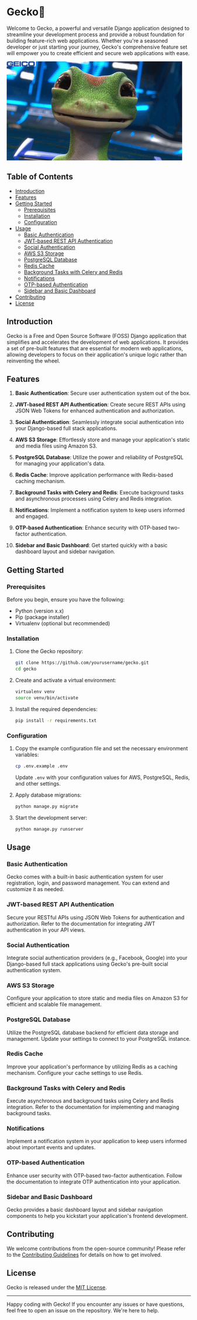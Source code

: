 # Gecko🐸

Welcome to Gecko, a powerful and versatile Django application designed to streamline your development process and provide a robust foundation for building feature-rich web applications. Whether you're a seasoned developer or just starting your journey, Gecko's comprehensive feature set will empower you to create efficient and secure web applications with ease.

![Gecko Logo](assets/gecko.gif)



## Table of Contents

- [Introduction](#introduction)
- [Features](#features)
- [Getting Started](#getting-started)
  - [Prerequisites](#prerequisites)
  - [Installation](#installation)
  - [Configuration](#configuration)
- [Usage](#usage)
  - [Basic Authentication](#basic-authentication)
  - [JWT-based REST API Authentication](#jwt-based-rest-api-auth)
  - [Social Authentication](#social-authentication)
  - [AWS S3 Storage](#aws-s3-storage)
  - [PostgreSQL Database](#postgresql-database)
  - [Redis Cache](#redis-cache)
  - [Background Tasks with Celery and Redis](#background-tasks-with-celery-and-redis)
  - [Notifications](#notifications)
  - [OTP-based Authentication](#otp-based-authentication)
  - [Sidebar and Basic Dashboard](#sidebar-and-basic-dashboard)
- [Contributing](#contributing)
- [License](#license)

## Introduction

Gecko is a Free and Open Source Software (FOSS) Django application that simplifies and accelerates the development of web applications. It provides a set of pre-built features that are essential for modern web applications, allowing developers to focus on their application's unique logic rather than reinventing the wheel.

## Features

1. **Basic Authentication**: Secure user authentication system out of the box.

2. **JWT-based REST API Authentication**: Create secure REST APIs using JSON Web Tokens for enhanced authentication and authorization.

3. **Social Authentication**: Seamlessly integrate social authentication into your Django-based full stack applications.

4. **AWS S3 Storage**: Effortlessly store and manage your application's static and media files using Amazon S3.

5. **PostgreSQL Database**: Utilize the power and reliability of PostgreSQL for managing your application's data.

6. **Redis Cache**: Improve application performance with Redis-based caching mechanism.

7. **Background Tasks with Celery and Redis**: Execute background tasks and asynchronous processes using Celery and Redis integration.

8. **Notifications**: Implement a notification system to keep users informed and engaged.

9. **OTP-based Authentication**: Enhance security with OTP-based two-factor authentication.

10. **Sidebar and Basic Dashboard**: Get started quickly with a basic dashboard layout and sidebar navigation.

## Getting Started

### Prerequisites

Before you begin, ensure you have the following:

- Python (version x.x)
- Pip (package installer)
- Virtualenv (optional but recommended)

### Installation

1. Clone the Gecko repository:

   ```bash
   git clone https://github.com/yourusername/gecko.git
   cd gecko
   ```

2. Create and activate a virtual environment:

   ```bash
   virtualenv venv
   source venv/bin/activate
   ```

3. Install the required dependencies:

   ```bash
   pip install -r requirements.txt
   ```

### Configuration

1. Copy the example configuration file and set the necessary environment variables:

   ```bash
   cp .env.example .env
   ```

   Update `.env` with your configuration values for AWS, PostgreSQL, Redis, and other settings.

2. Apply database migrations:

   ```bash
   python manage.py migrate
   ```

3. Start the development server:

   ```bash
   python manage.py runserver
   ```

## Usage

### Basic Authentication

Gecko comes with a built-in basic authentication system for user registration, login, and password management. You can extend and customize it as needed.

### JWT-based REST API Authentication

Secure your RESTful APIs using JSON Web Tokens for authentication and authorization. Refer to the documentation for integrating JWT authentication in your API views.

### Social Authentication

Integrate social authentication providers (e.g., Facebook, Google) into your Django-based full stack applications using Gecko's pre-built social authentication system.

### AWS S3 Storage

Configure your application to store static and media files on Amazon S3 for efficient and scalable file management.

### PostgreSQL Database

Utilize the PostgreSQL database backend for efficient data storage and management. Update your settings to connect to your PostgreSQL instance.

### Redis Cache

Improve your application's performance by utilizing Redis as a caching mechanism. Configure your cache settings to use Redis.

### Background Tasks with Celery and Redis

Execute asynchronous and background tasks using Celery and Redis integration. Refer to the documentation for implementing and managing background tasks.

### Notifications

Implement a notification system in your application to keep users informed about important events and updates.

### OTP-based Authentication

Enhance user security with OTP-based two-factor authentication. Follow the documentation to integrate OTP authentication into your application.

### Sidebar and Basic Dashboard

Gecko provides a basic dashboard layout and sidebar navigation components to help you kickstart your application's frontend development.

## Contributing

We welcome contributions from the open-source community! Please refer to the [Contributing Guidelines](CONTRIBUTING.md) for details on how to get involved.

## License

Gecko is released under the [MIT License](LICENSE).

---

Happy coding with Gecko! If you encounter any issues or have questions, feel free to open an issue on the repository. We're here to help.